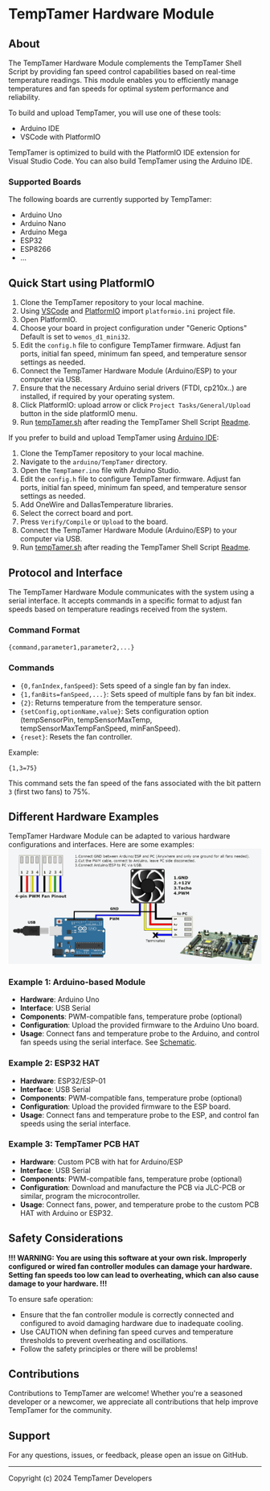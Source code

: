 # TempTamer Hardware Module

## About

The TempTamer Hardware Module complements the TempTamer Shell Script by providing fan speed control capabilities based on real-time
temperature readings. This module enables you to efficiently manage temperatures and fan speeds for optimal system performance and reliability.

To build and upload TempTamer, you will use one of these tools:

- Arduino IDE
- VSCode with PlatformIO

TempTamer is optimized to build with the PlatformIO IDE extension for Visual Studio Code. You can also build TempTamer using the Arduino IDE.

### Supported Boards

The following boards are currently supported by TempTamer:

- Arduino Uno
- Arduino Nano
- Arduino Mega
- ESP32
- ESP8266
- ...

## Quick Start using PlatformIO

1. Clone the TempTamer repository to your local machine.
2. Using [VSCode](https://code.visualstudio.com/download) and [PlatformIO](https://platformio.org/install/ide?install=vscode) import `platformio.ini` project file.
3. Open PlatformIO.
4. Choose your board in project configuration under "Generic Options" Default is set to `wemos_d1_mini32`.
5. Edit the `config.h` file to configure TempTamer firmware. Adjust fan ports, initial fan speed, minimum fan speed, and temperature sensor settings as needed.
6. Connect the TempTamer Hardware Module (Arduino/ESP) to your computer via USB.
7. Ensure that the necessary Arduino serial drivers (FTDI, cp210x..) are installed, if required by your operating system.
8. Click PlatformIO: upload arrow or click `Project Tasks/General/Upload` button in the side platformIO menu.
9. Run [tempTamer.sh](https://github.com/IxiAngel/TempTamer/blob/main/src/linux/tempTamer.sh) after reading the TempTamer Shell Script [Readme](https://github.com/IxiAngel/TempTamer/blob/main/src/linux/README.md).

If you prefer to build and upload TempTamer using [Arduino IDE](https://www.arduino.cc/en/software):

1. Clone the TempTamer repository to your local machine.
2. Navigate to the `arduino/TempTamer` directory.
3. Open the `TempTamer.ino` file with Arduino Studio.
4. Edit the `config.h` file to configure TempTamer firmware. Adjust fan ports, initial fan speed, minimum fan speed, and temperature sensor settings as needed.
5. Add OneWire and DallasTemperature libraries.
6. Select the correct board and port.
7. Press `Verify/Compile` or `Upload` to the board.
8. Connect the TempTamer Hardware Module (Arduino/ESP) to your computer via USB.
9. Run [tempTamer.sh](https://github.com/IxiAngel/TempTamer/blob/main/src/linux/tempTamer.sh) after reading the TempTamer Shell Script [Readme](https://github.com/IxiAngel/TempTamer/blob/main/src/linux/README.md).

## Protocol and Interface

The TempTamer Hardware Module communicates with the system using a serial interface. It accepts commands in a specific format to adjust
fan speeds based on temperature readings received from the system.

### Command Format

```
{command,parameter1,parameter2,...}
```

### Commands

- `{0,fanIndex,fanSpeed}`: Sets speed of a single fan by fan index.
- `{1,fanBits=fanSpeed,...}`: Sets speed of multiple fans by fan bit index.
- `{2}`: Returns temperature from the temperature sensor.
- `{setConfig,optionName,value}`: Sets configuration option (tempSensorPin, tempSensorMaxTemp, tempSensorMaxTempFanSpeed, minFanSpeed).
- `{reset}`: Resets the fan controller.

Example:

```
{1,3=75}
```

This command sets the fan speed of the fans associated with the bit pattern `3` (first two fans) to 75%.

## Different Hardware Examples

TempTamer Hardware Module can be adapted to various hardware configurations and interfaces. Here are some examples:
![](TempTamer_Circuit_Schematic.png)

### Example 1: Arduino-based Module

- **Hardware**: Arduino Uno
- **Interface**: USB Serial
- **Components**: PWM-compatible fans, temperature probe (optional)
- **Configuration**: Upload the provided firmware to the Arduino Uno board.
- **Usage**: Connect fans and temperature probe to the Arduino, and control fan speeds using the serial interface. See [Schematic](TempTamer_Circuit_Schematic.png).

### Example 2: ESP32 HAT

- **Hardware**: ESP32/ESP-01
- **Interface**: USB Serial
- **Components**: PWM-compatible fans, temperature probe (optional)
- **Configuration**: Upload the provided firmware to the ESP board.
- **Usage**: Connect fans and temperature probe to the ESP, and control fan speeds using the serial interface.

### Example 3: TempTamer PCB HAT

- **Hardware**: Custom PCB with hat for Arduino/ESP
- **Interface**: USB Serial
- **Components**: PWM-compatible fans, temperature probe (optional)
- **Configuration**: Download and manufacture the PCB via JLC-PCB or similar, program the microcontroller.
- **Usage**: Connect fans, power, and temperature probe to the custom PCB HAT with Arduino or ESP32.


## Safety Considerations

**!!! WARNING: You are using this software at your own risk. Improperly configured or wired fan controller modules can damage your
hardware. Setting fan speeds too low can lead to overheating, which can also cause damage to your hardware. !!!**

To ensure safe operation:

- Ensure that the fan controller module is correctly connected and configured to avoid damaging hardware due to inadequate cooling.
- Use CAUTION when defining fan speed curves and temperature thresholds to prevent overheating and oscillations.
- Follow the safety principles or there will be problems!

## Contributions

Contributions to TempTamer are welcome!
Whether you're a seasoned developer or a newcomer, we appreciate all contributions that help improve TempTamer for the community.

## Support

For any questions, issues, or feedback, please open an issue on GitHub.

---
Copyright (c) 2024 TempTamer Developers
